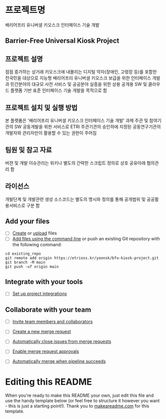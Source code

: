 # 프로젝트명
배리어프리 유니버셜 키오스크 인터페이스 기술 개발
## Barrier-Free Universal Kiosk Project


## 프로젝트 설명

점점 증가하는 상거래 키오스크에 내몰리는 디지털 약자(장애인, 고령장 등)를 포함한 전국민을 대상으로 
지능형 배리어프리 유니버셜 키오스크 보급을 위한 인터페이스 개발과 민간분야의 대규모 사전 서비스 및 공공분야 실증을 위한 
상용 공개용 SW 및 클라우드 플랫폼 기반 표준 인터페이스 기술 개발을 목적으로 함


## 프로젝트 설치 및 실행 방법
본 플랫폼은 '배리어프리 유니버셜 키오스크 인터페이스 기술 개발' 과제 주관 및 참여기관의 SW 공동개발을 위한 서비스로
ETRI 주관기관의 승인하에 지정된 공동연구기관의 개발자와 관리자만이 활용할 수 있는 권한이 주어짐


## 팀원 및 참고 자료
버젼 및 개발 이슈관리는 위키나 별도의 간략한 스크립트 정의로 상호 공유아래 협의관리 함


## 라이선스
개발단계 및 개발관련 생성 소스코드는 별도의 명시와 정의를 통해 공개범위 및 공공활용서비스로 구분 함


## Add your files

- [ ] [Create](https://docs.gitlab.com/ee/user/project/repository/web_editor.html#create-a-file) or [upload](https://docs.gitlab.com/ee/user/project/repository/web_editor.html#upload-a-file) files
- [ ] [Add files using the command line](https://docs.gitlab.com/ee/gitlab-basics/add-file.html#add-a-file-using-the-command-line) or push an existing Git repository with the following command:

```
cd existing_repo
git remote add origin https://etrioss.kr/yoonsk/bfu-kiosk-project.git
git branch -M main
git push -uf origin main
```

## Integrate with your tools

- [ ] [Set up project integrations](https://etrioss.kr/yoonsk/bfu-kiosk-project/-/settings/integrations)

## Collaborate with your team

- [ ] [Invite team members and collaborators](https://docs.gitlab.com/ee/user/project/members/)
- [ ] [Create a new merge request](https://docs.gitlab.com/ee/user/project/merge_requests/creating_merge_requests.html)
- [ ] [Automatically close issues from merge requests](https://docs.gitlab.com/ee/user/project/issues/managing_issues.html#closing-issues-automatically)
- [ ] [Enable merge request approvals](https://docs.gitlab.com/ee/user/project/merge_requests/approvals/)
- [ ] [Automatically merge when pipeline succeeds](https://docs.gitlab.com/ee/user/project/merge_requests/merge_when_pipeline_succeeds.html)


# Editing this README

When you're ready to make this README your own, just edit this file and use the handy template below (or feel free to structure it however you want - this is just a starting point!). Thank you to [makeareadme.com](https://www.makeareadme.com/) for this template.

